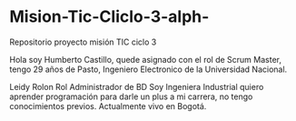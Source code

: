 # Mision-Tic-Cliclo-3-alph-
Repositorio proyecto misión TIC ciclo 3

Hola soy Humberto Castillo, quede asignado con el rol de Scrum Master, tengo 29 años de Pasto, Ingeniero Electronico de la Universidad Nacional.

Leidy Rolon Rol Administrador de BD
Soy Ingeniera Industrial quiero aprender programación para darle un plus a mi carrera, no tengo conocimientos previos. Actualmente vivo en Bogotá. 